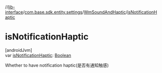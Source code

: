 //[lib-interface](../../../index.md)/[com.base.sdk.entity.settings](../index.md)/[WmSoundAndHaptic](index.md)/[isNotificationHaptic](is-notification-haptic.md)

# isNotificationHaptic

[androidJvm]\
var [isNotificationHaptic](is-notification-haptic.md): [Boolean](https://kotlinlang.org/api/latest/jvm/stdlib/kotlin/-boolean/index.html)

Whether to have notification haptic(是否有通知触感)
